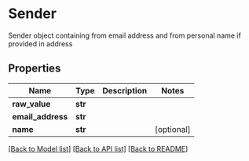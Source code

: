 # Sender

Sender object containing from email address and from personal name if provided in address
## Properties
Name | Type | Description | Notes
------------ | ------------- | ------------- | -------------
**raw_value** | **str** |  | 
**email_address** | **str** |  | 
**name** | **str** |  | [optional] 

[[Back to Model list]](../README#documentation-for-models) [[Back to API list]](../README#documentation-for-api-endpoints) [[Back to README]](../README)


